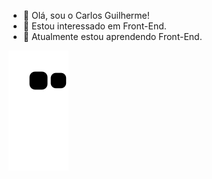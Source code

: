 - 👋 Olá, sou o Carlos Guilherme!
- 👀 Estou interessado em Front-End.
- 🌱 Atualmente estou aprendendo Front-End.


 ![Snake animation](https://github.com/rafaballerini/rafaballerini/blob/output/github-contribution-grid-snake.svg)


<!---
carlosGuilherme444/carlosGuilherme444 é um repositório ✨ especial ✨ porque seu `README.md` (este arquivo) aparece no seu perfil GitHub.
Você pode clicar no link Visualizar para ver suas alterações.
--->
